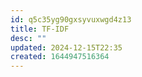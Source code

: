 ```yaml
---
id: q5c35yg90gxsyvuxwgd4z13
title: TF-IDF
desc: ""
updated: 2024-12-15T22:35
created: 1644947516364
---
```


